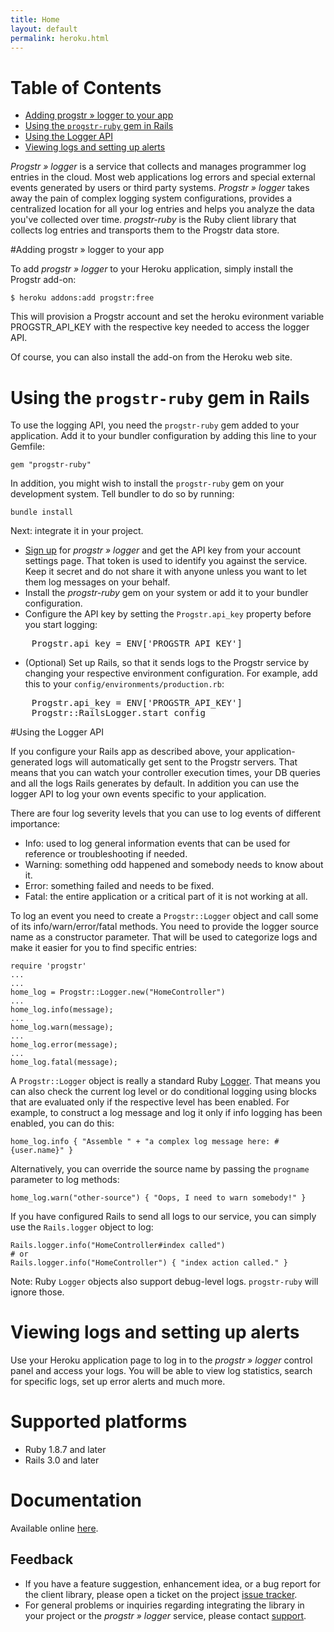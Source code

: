 ```yaml
---
title: Home
layout: default
permalink: heroku.html
---
```

Table of Contents
=================
* [Adding progstr &raquo; logger to your app](#adding)
* [Using the `progstr-ruby` gem in Rails](#using_the__gem_in_rails)
* [Using the Logger API](#using_the_logger_api)
* [Viewing logs and setting up alerts](#viewing_logs_and_setting_up_alerts)

*Progstr &raquo; logger* is a service that collects and manages programmer log entries in the cloud. Most web applications log errors and special external events generated by users or third party systems. *Progstr &raquo; logger* takes away the pain of complex logging system configurations, provides a centralized location for all your log entries and helps you analyze the data you've collected over time. *progstr-ruby* is the Ruby client library that collects log entries and transports them to the Progstr data store.

#Adding progstr &raquo; logger to your app

To add *progstr &raquo; logger* to your Heroku application, simply install the Progstr add-on:

    $ heroku addons:add progstr:free

This will provision a Progstr account and set the heroku evironment variable PROGSTR_API_KEY with the respective key needed to access the logger API.

Of course, you can also install the add-on from the Heroku web site.

# Using the `progstr-ruby` gem in Rails

To use the logging API, you need the `progstr-ruby` gem added to your application. Add it to your bundler configuration by adding this line to your Gemfile:

    gem "progstr-ruby"

In addition, you might wish to install the `progstr-ruby` gem on your development system. Tell bundler to do so by running:

    bundle install

Next: integrate it in your project.

* [Sign up](http://app.progstr.com/signup) for *progstr &raquo; logger* and get the API key from your account settings page. That token is used to identify you against the service. Keep it secret and do not share it with anyone unless you want to let them log messages on your behalf.
* Install the  *progstr-ruby* gem on your system or add it to your bundler configuration.
* Configure the API key by setting the `Progstr.api_key` property before you start logging:
<pre>
    Progstr.api_key = ENV['PROGSTR_API_KEY']
</pre>
* (Optional) Set up Rails, so that it sends logs to the Progstr service by changing your respective environment configuration. For example, add this to your `config/environments/production.rb`:
<pre>
    Progstr.api_key = ENV['PROGSTR_API_KEY']
    Progstr::RailsLogger.start config
</pre>

#Using the Logger API

If you configure your Rails app as described above, your application-generated logs will automatically get sent to the Progstr servers. That means that you can watch your controller execution times, your DB queries and all the logs Rails generates by default. In addition you can use the logger API to log your own events specific to your application.

There are four log severity levels that you can use to log events of different importance: 

* Info: used to log general information events that can be used for reference or troubleshooting if needed.
* Warning: something odd happened and somebody needs to know about it.
* Error: something failed and needs to be fixed.
* Fatal: the entire application or a critical part of it is not working at all.

To log an event you need to create a `Progstr::Logger` object and call some of its info/warn/error/fatal methods. You need to provide the logger source name as a constructor parameter. That will be used to categorize logs and make it easier for you to find specific entries:

    require 'progstr'
    ...
    ...
    home_log = Progstr::Logger.new("HomeController")
    ...
    home_log.info(message);
    ...
    home_log.warn(message);
    ...
    home_log.error(message);
    ...
    home_log.fatal(message);

A `Progstr::Logger` object is really a standard Ruby [Logger](http://www.ruby-doc.org/stdlib/libdoc/logger/rdoc/classes/Logger.html). That means you can also check the current log level or do conditional logging using blocks that are evaluated only if the respective level has been enabled. For example, to construct a log message and log it only if info logging has been enabled, you can do this:

    home_log.info { "Assemble " + "a complex log message here: #{user.name}" }

Alternatively, you can override the source name by passing the `progname` parameter to log methods:

    home_log.warn("other-source") { "Oops, I need to warn somebody!" }

If you have configured Rails to send all logs to our service, you can simply use the `Rails.logger` object to log:

    Rails.logger.info("HomeController#index called")
    # or
    Rails.logger.info("HomeController") { "index action called." }

Note: Ruby `Logger` objects also support debug-level logs. `progstr-ruby` will ignore those.

# Viewing logs and setting up alerts

Use your Heroku application page to log in to the *progstr &raquo; logger* control panel and access your logs. You will be able to view log statistics, search for specific logs, set up error alerts and much more.

# Supported platforms

* Ruby 1.8.7 and later
* Rails 3.0 and later

# Documentation

Available online [here](http://docs.progstr.com).

Feedback
--------
* If you have a feature suggestion, enhancement idea, or a bug report for the client library, please open a ticket on the project [issue tracker](https://github.com/progstr/progstr-ruby/issues).
* For general problems or inquiries regarding integrating the library in your project or the *progstr &raquo; logger* service, please contact [support](http://support.progstr.com).
